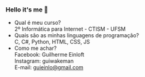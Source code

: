 ### Hello it's me 👋

- Qual é meu curso? <br>
  2º Informática para Internet - CTISM - UFSM <br>
- Quais são as minhas linguagens de programação? <br>
  C, C#, Python, HTML, CSS, JS <br>
- Como me achar? <br>
  Facebook: Guilherme Einloft <br>
  Instagram: guiwakeman <br>
  E-mail: guieinlo@gmail.com
